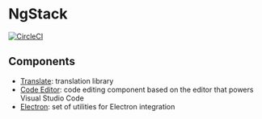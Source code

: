 # NgStack

[![CircleCI](https://circleci.com/gh/ngstack/core.svg?style=svg)](https://circleci.com/gh/ngstack/core)

## Components

* [Translate](https://github.com/ngstack/core/tree/master/libs/translate): translation library
* [Code Editor](https://github.com/ngstack/core/tree/master/libs/code-editor): code editing component based on the editor that powers Visual Studio Code
* [Electron](https://github.com/ngstack/core/tree/master/libs/code-editor): set of utilities for Electron integration
